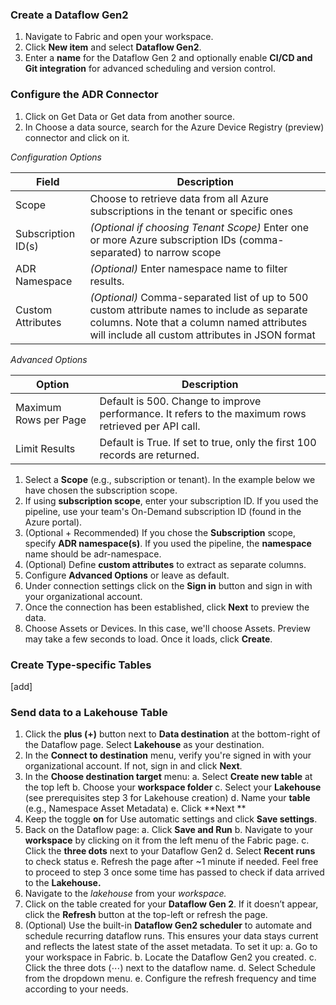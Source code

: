 ### Create a Dataflow Gen2  

1. Navigate to Fabric and open your workspace. 
2. Click **New item** and select **Dataflow Gen2**. 
3. Enter a **name** for the Dataflow Gen 2 and optionally enable **CI/CD and Git integration** for advanced scheduling and version control. 

### Configure the ADR Connector 

1. Click on Get Data or Get data from another source. 
2. In Choose a data source, search for the Azure Device Registry (preview) connector and click on it. 

*Configuration Options*

|Field|Description |
|-----|------------|
|Scope |Choose to retrieve data from all Azure subscriptions in the tenant or specific ones |
|Subscription ID(s)|*(Optional if choosing Tenant Scope)* Enter one or more Azure subscription IDs (comma-separated) to narrow scope|
|ADR Namespace |*(Optional)* Enter namespace name to filter results.|
|Custom Attributes|*(Optional)* Comma-separated list of up to 500 custom attribute names to include as separate columns. Note that a column named attributes will include all custom attributes in JSON format|

*Advanced Options*

|Option|Description |
|------|------------|
|Maximum Rows per Page|Default is 500. Change to improve performance. It refers to the maximum rows retrieved per API call. |
|Limit Results|Default is True. If set to true, only the first 100 records are returned. |

1. Select a **Scope** (e.g., subscription or tenant). In the example below we have chosen the subscription scope. 
2. If using **subscription scope**, enter your subscription ID. If you used the pipeline, use your team's On-Demand subscription ID (found in the Azure portal). 
3. (Optional + Recommended) If you chose the **Subscription** scope, specify **ADR namespace(s)**. If you used the pipeline, the **namespace** name should be adr-namespace. 
4. (Optional) Define **custom attributes** to extract as separate columns. 
5. Configure **Advanced Options** or leave as default. 
6. Under connection settings click on the **Sign in** button and sign in with your organizational account. 
7. Once the connection has been established, click **Next** to preview the data. 
8. Choose Assets or Devices. In this case, we'll choose Assets. Preview may take a few seconds to load. Once it loads, click **Create**. 

### Create Type-specific Tables 

[add] 

### Send data to a Lakehouse Table 

1. Click the **plus (+)** button next to **Data destination** at the bottom-right of the Dataflow page. Select **Lakehouse** as your destination. 
2. In the **Connect to destination** menu, verify you're signed in with your organizational account. If not, sign in and click **Next**. 
3. In the **Choose destination target** menu: 
a. Select **Create new table** at the top left 
b. Choose your **workspace folder**
c. Select your **Lakehouse** (see prerequisites step 3 for Lakehouse creation) 
d. Name your **table** (e.g., Namespace Asset Metadata) 
e. Click **Next **
4. Keep the toggle **on** for Use automatic settings and click **Save settings**.
5. Back on the Dataflow page: 
a. Click **Save and Run**
b. Navigate to your **workspace** by clicking on it from the left menu of the Fabric page. 
c. Click the **three dots** next to your Dataflow Gen2 
d. Select **Recent runs** to check status 
e. Refresh the page after ~1 minute if needed. Feel free to proceed to step 3 once some time has passed to check if data arrived to the **Lakehouse.**
6. Navigate to the *lakehouse* from your *workspace.*
7. Click on the table created for your **Dataflow Gen 2**. If it doesn’t appear, click the **Refresh** button at the top-left or refresh the page. 
8. (Optional) Use the built-in **Dataflow Gen2 scheduler** to automate and schedule recurring dataflow runs. This ensures your data stays current and reflects the latest state of the asset metadata. To set it up: 
a. Go to your workspace in Fabric. 
b. Locate the Dataflow Gen2 you created. 
c. Click the three dots (⋯) next to the dataflow name. 
d. Select Schedule from the dropdown menu. 
e. Configure the refresh frequency and time according to your needs. 